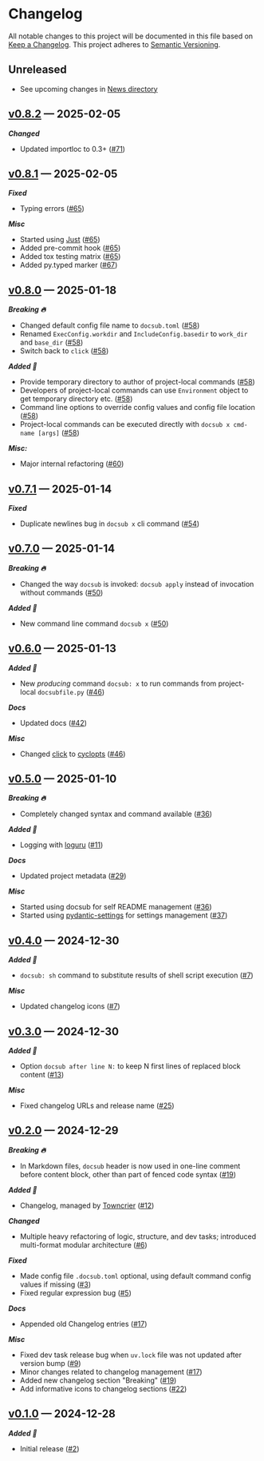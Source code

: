 # Changelog

All notable changes to this project will be documented in this file based on [Keep a Changelog](https://keepachangelog.com/en/1.0.0/). This project adheres to [Semantic Versioning](https://semver.org/spec/v2.0.0.html).

## Unreleased

- See upcoming changes in [News directory](https://github.com/makukha/docsub/tree/main/NEWS.d)

<!-- towncrier release notes start -->

## [v0.8.2](https://github.com/makukha/docsub/releases/tag/v0.8.2) — 2025-02-05

***Changed***

- Updated importloc to 0.3+ ([#71](https://github.com/makukha/docsub/issues/71))


## [v0.8.1](https://github.com/makukha/docsub/releases/tag/v0.8.1) — 2025-02-05

***Fixed***

- Typing errors ([#65](https://github.com/makukha/docsub/issues/65))

***Misc***

- Started using [Just](https://just.systems) ([#65](https://github.com/makukha/docsub/issues/65))
- Added pre-commit hook ([#65](https://github.com/makukha/docsub/issues/65))
- Added tox testing matrix ([#65](https://github.com/makukha/docsub/issues/65))
- Added py.typed marker ([#67](https://github.com/makukha/docsub/issues/67))


## [v0.8.0](https://github.com/makukha/docsub/releases/tag/v0.8.0) — 2025-01-18

***Breaking 🔥***

- Changed default config file name to `docsub.toml` ([#58](https://github.com/makukha/docsub/issues/58))
- Renamed `ExecConfig.workdir` and `IncludeConfig.basedir` to `work_dir` and `base_dir` ([#58](https://github.com/makukha/docsub/issues/58))
- Switch back to `click` ([#58](https://github.com/makukha/docsub/issues/58))

***Added 🌿***

- Provide temporary directory to author of project-local commands ([#58](https://github.com/makukha/docsub/issues/58))
- Developers of project-local commands can use `Environment` object to get temporary directory etc. ([#58](https://github.com/makukha/docsub/issues/58))
- Command line options to override config values and config file location ([#58](https://github.com/makukha/docsub/issues/58))
- Project-local commands can be executed directly with `docsub x cmd-name [args]` ([#58](https://github.com/makukha/docsub/issues/58))

***Misc:***

- Major internal refactoring ([#60](https://github.com/makukha/docsub/issues/60))


## [v0.7.1](https://github.com/makukha/docsub/releases/tag/v0.7.1) — 2025-01-14

***Fixed***

- Duplicate newlines bug in `docsub x` cli command ([#54](https://github.com/makukha/docsub/issues/54))


## [v0.7.0](https://github.com/makukha/docsub/releases/tag/v0.7.0) — 2025-01-14

***Breaking 🔥***

- Changed the way `docsub` is invoked: `docsub apply` instead of invocation without commands ([#50](https://github.com/makukha/docsub/issues/50))

***Added 🌿***

- New command line command `docsub x` ([#50](https://github.com/makukha/docsub/issues/50))


## [v0.6.0](https://github.com/makukha/docsub/releases/tag/v0.6.0) — 2025-01-13

***Added 🌿***

- New *producing* command `docsub: x` to run commands from project-local `docsubfile.py` ([#46](https://github.com/makukha/docsub/issues/46))

***Docs***

- Updated docs ([#42](https://github.com/makukha/docsub/issues/42))

***Misc***

- Changed [click](https://click.palletsprojects.com) to [cyclopts](https://cyclopts.readthedocs.io) ([#46](https://github.com/makukha/docsub/issues/46))


## [v0.5.0](https://github.com/makukha/docsub/releases/tag/v0.5.0) — 2025-01-10

***Breaking 🔥***

- Completely changed syntax and command available ([#36](https://github.com/makukha/docsub/issues/36))

***Added 🌿***

- Logging with [loguru](https://loguru.readthedocs.io) ([#11](https://github.com/makukha/docsub/issues/11))

***Docs***

- Updated project metadata ([#29](https://github.com/makukha/docsub/issues/29))

***Misc***

- Started using docsub for self README management ([#36](https://github.com/makukha/docsub/issues/36))
- Started using [pydantic-settings](https://docs.pydantic.dev/latest/concepts/pydantic_settings) for settings management ([#37](https://github.com/makukha/docsub/issues/37))


## [v0.4.0](https://github.com/makukha/docsub/releases/tag/v0.4.0) — 2024-12-30

***Added 🌿***

- `docsub: sh` command to substitute results of shell script execution ([#7](https://github.com/makukha/docsub/issues/7))

***Misc***

- Updated changelog icons ([#7](https://github.com/makukha/docsub/issues/7))


## [v0.3.0](https://github.com/makukha/docsub/releases/tag/v0.3.0) — 2024-12-30

***Added 🌿***

- Option `docsub after line N:` to keep N first lines of replaced block content ([#13](https://github.com/makukha/docsub/issues/13))

***Misc***

- Fixed changelog URLs and release name ([#25](https://github.com/makukha/docsub/issues/25))


## [v0.2.0](https://github.com/makukha/docsub/releases/tag/v0.2.0) — 2024-12-29

***Breaking 🔥***

- In Markdown files, `docsub` header is now used in one-line comment before content block, other than part of fenced code syntax ([#19](https://github.com/makukha/docsub/issues/19))

***Added 🌿***

- Changelog, managed by [Towncrier](https://towncrier.readthedocs.io) ([#12](https://github.com/makukha/docsub/issues/12))

***Changed***

- Multiple heavy refactoring of logic, structure, and dev tasks; introduced multi-format modular architecture ([#6](https://github.com/makukha/docsub/issues/6))

***Fixed***

- Made config file `.docsub.toml` optional, using default command config values if missing ([#3](https://github.com/makukha/docsub/issues/3))
- Fixed regular expression bug ([#5](https://github.com/makukha/docsub/issues/5))

***Docs***

- Appended old Changelog entries ([#17](https://github.com/makukha/docsub/issues/17))

***Misc***

- Fixed dev task release bug when `uv.lock` file was not updated after version bump ([#9](https://github.com/makukha/docsub/issues/9))
- Minor changes related to changelog management ([#17](https://github.com/makukha/docsub/issues/17))
- Added new changelog section "Breaking" ([#19](https://github.com/makukha/docsub/issues/19))
- Add informative icons to changelog sections ([#22](https://github.com/makukha/docsub/issues/22))


## [v0.1.0](https://github.com/makukha/docsub/releases/tag/v0.1.0) — 2024-12-28

***Added 🌿***

- Initial release ([#2](https://github.com/makukha/docsub/issues/2))
